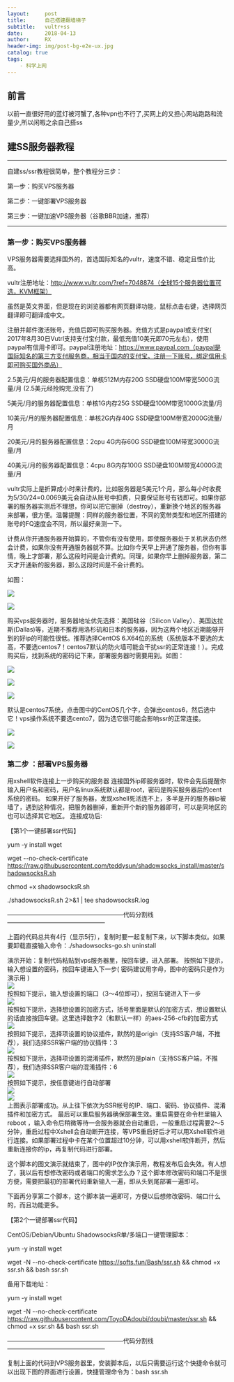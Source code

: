 ```yaml
---
layout:     post
title:      自己搭建翻墙梯子
subtitle:   vultr+ss 
date:       2018-04-13
author:     RX
header-img: img/post-bg-e2e-ux.jpg
catalog: true
tags:
    - 科学上网
---
```



##  前言

以前一直很好用的蓝灯被河蟹了,各种vpn也不行了,买网上的又担心网站跑路和流量少,所以闲暇之余自己搭ss

## 建SS服务器教程
---
自建ss/ssr教程很简单，整个教程分三步：

第一步：购买VPS服务器

第二步：一键部署VPS服务器

第三步：一键加速VPS服务器（谷歌BBR加速，推荐）

---

### 第一步：购买VPS服务器
VPS服务器需要选择国外的，首选国际知名的vultr，速度不错、稳定且性价比高。

vultr注册地址：http://www.vultr.com/?ref=7048874（全球15个服务器位置可选，KVM框架）

虽然是英文界面，但是现在的浏览器都有网页翻译功能，鼠标点击右键，选择网页翻译即可翻译成中文。

注册并邮件激活账号，充值后即可购买服务器。充值方式是paypal或支付宝( 2017年8月30日Vutrl支持支付宝付款，最低充值10美元即70元左右），使用paypal有信用卡即可。paypal注册地址：https://www.paypal.com（paypal是国际知名的第三方支付服务商，相当于国内的支付宝。注册一下账号，绑定信用卡即可购买国外商品）

2.5美元/月的服务器配置信息：单核512M内存20G SSD硬盘100M带宽500G流量/月 (2.5美元经抢购完,没有了)

5美元/月的服务器配置信息：单核1G内存25G SSD硬盘100M带宽1000G流量/月

10美元/月的服务器配置信息：单核2G内存40G SSD硬盘100M带宽2000G流量/月

20美元/月的服务器配置信息：2cpu 4G内存60G SSD硬盘100M带宽3000G流量/月

40美元/月的服务器配置信息：4cpu 8G内存100G SSD硬盘100M带宽4000G流量/月

vultr实际上是折算成小时来计费的，比如服务器是5美元1个月，那么每小时收费为5/30/24=0.0069美元会自动从账号中扣费，只要保证账号有钱即可。如果你部署的服务器实测后不理想，你可以把它删掉（destroy），重新换个地区的服务器来部署，很方便。温馨提醒：同样的服务器位置，不同的宽带类型和地区所搭建的账号的FQ速度会不同，所以最好亲测一下。

计费从你开通服务器开始算的，不管你有没有使用，即使服务器处于关机状态仍然会计费，如果你没有开通服务器就不算。比如你今天早上开通了服务器，但你有事情，晚上才部署，那么这段时间是会计费的。同理，如果你早上删掉服务器，第二天才开通新的服务器，那么这段时间是不会计费的。

如图：

![](https://github.com/renxin988/renxin988.github.io/blob/master/javaimage/pp100.png?raw=true)

![](https://github.com/renxin988/renxin988.github.io/blob/master/javaimage/pp101.png?raw=true)

购买vps服务器时，服务器地址优先选择：美国硅谷（Silicon Valley）、美国达拉斯(Dallas)等，近期不推荐用洛杉矶和日本的服务器，因为这两个地区近期能够开到的好ip的可能性很低。推荐选择CentOS 6.X64位的系统（系统版本不要选的太高，不要选centos7！centos7默认的防火墙可能会干扰ssr的正常连接！）。完成购买后，找到系统的密码记下来，部署服务器时需要用到。如图：

![](https://github.com/renxin988/renxin988.github.io/blob/master/javaimage/pac%E6%95%99%E7%A8%8B01.png?raw=true)

![](https://github.com/renxin988/renxin988.github.io/blob/master/javaimage/pac%E6%95%99%E7%A8%8B02.png?raw=true)

![](https://github.com/renxin988/renxin988.github.io/blob/master/javaimage/pac%E6%95%99%E7%A8%8B04.png?raw=true)

默认是centos7系统，点击图中的CentOS几个字，会弹出centos6，然后选中它！vps操作系统不要选cento7，因为选它很可能会影响ssr的正常连接。

![](https://github.com/renxin988/renxin988.github.io/blob/master/javaimage/pac%E6%95%99%E7%A8%8B05.png?raw=true)

![](https://github.com/renxin988/renxin988.github.io/blob/master/javaimage/pac%E6%95%99%E7%A8%8B06.png?raw=true)

### 第二步 ：部署VPS服务器
用xshell软件连接上一步购买的服务器
连接国外ip即服务器时，软件会先后提醒你输入用户名和密码，用户名linux系统默认都是root，密码是购买服务器后的cent系统的密码。
如果开好了服务器，发现xshell死活连不上，多半是开的服务器ip被墙了，遇到这种情况，把服务器删掉，重新开个新的服务器即可，可以是同地区的也可以选择其它地区。
连接成功后:

【第1个一键部署ssr代码】

yum -y install wget

wget --no-check-certificate https://raw.githubusercontent.com/teddysun/shadowsocks_install/master/shadowsocksR.sh

chmod +x shadowsocksR.sh

./shadowsocksR.sh 2>&1 | tee shadowsocksR.log

———————————————————代码分割线————————————————

上面的代码总共有4行（显示5行），复制时要一起复制下来，以下脚本类似。如果要卸载直接输入命令：./shadowsocks-go.sh uninstall

演示开始：复制代码粘贴到vps服务器里，按回车键，进入部署。
按照如下提示，输入想设置的密码，按回车键进入下一步( 密码建议用字母，图中的密码只是作为演示用 )
<br/>
![](https://github.com/renxin988/renxin988.github.io/blob/master/javaimage/1.png?raw=true)
<br/>
按照如下提示，输入想设置的端口（3～4位即可），按回车键进入下一步
<br/>
![](https://github.com/renxin988/renxin988.github.io/blob/master/javaimage/2.png?raw=true)
<br/>
按照如下提示，选择想设置的加密方式，括号里面是默认的加密方式，想设置默认的话直接按回车键。这里选择数字2（和默认一样）的aes-256-cfb的加密方式
<br/>
![](https://github.com/renxin988/renxin988.github.io/blob/master/javaimage/3.png?raw=true)
<br/>
按照如下提示，选择项设置的协议插件，默然的是origin（支持SS客户端，不推荐），我们选择SSR客户端的协议插件：3
<br/>
![](https://github.com/renxin988/renxin988.github.io/blob/master/javaimage/4.png?raw=true)
<br/>
按照如下提示，选择项设置的混淆插件，默然的是plain（支持SS客户端，不推荐），我们选择SSR客户端的混淆插件：6
<br/>
![](https://github.com/renxin988/renxin988.github.io/blob/master/javaimage/5.png?raw=true)
<br/>
按照如下提示，按任意键进行自动部署
<br/>
![](https://github.com/renxin988/renxin988.github.io/blob/master/javaimage/6.png?raw=true)
<br/>
![](https://github.com/renxin988/renxin988.github.io/blob/master/javaimage/7.png?raw=true)
<br/>
上图表示部署成功。从上往下依次为SSR帐号​​的IP、端口、密码、协议插件、混淆插件和加密方式。
最后可以重启服务器确保部署生效。重启需要在命令栏里输入reboot ，输入命令后稍微等待一会服务器就会自动重启，一般重启过程需要2～5分钟，重启过程中Xshell会自动断开连接，等VPS重启好后才可以用Xshell软件进行连接。如果部署过程中卡在某个位置超过10分钟，可以用xshell软件断开，然后重新连接你的ip，再复制代码进行部署。

这个脚本的图文演示就结束了，图中的IP仅作演示用，教程发布后会失效。有人想了，我以后有想修改密码或者端口的需求怎么办？这个脚本修改密码和端口不是很方便，需要把最初的部署代码重新输入一遍，即从头到尾部署一遍即可。

下面再分享第二个脚本，这个脚本装一遍即可，方便以后想修改密码、端口什么的，而且功能更多。

【第2个一键部署ssr代码】

CentOS/Debian/Ubuntu ShadowsocksR单/多端口一键管理脚本：

yum -y install wget

wget -N --no-check-certificate https://softs.fun/Bash/ssr.sh && chmod +x ssr.sh && bash ssr.sh

备用下载地址：

yum -y install wget

wget -N --no-check-certificate https://raw.githubusercontent.com/ToyoDAdoubi/doubi/master/ssr.sh && chmod +x ssr.sh && bash ssr.sh

———————————————————代码分割线————————————————

复制上面的代码到VPS服务器里，安装脚本后，以后只需要运行这个快捷命令就可以出现下图的界面进行设置，快捷管理命令为：bash ssr.sh
